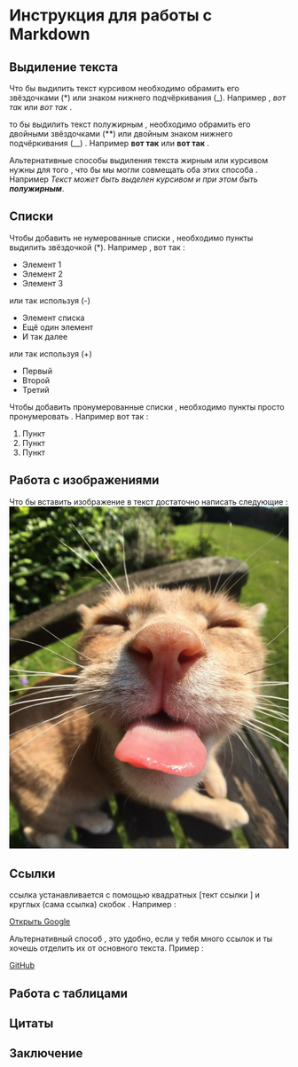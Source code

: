 # Инструкция для работы с Markdown

## Выдиление текста

Что бы выдилить текст курсивом необходимо обрамить его звёздочками (*) или знаком нижнего подчёркивания (_). Например , *вот так* или _вот так_ .

то бы выдилить текст полужирным , необходимо обрамить его двойными звёздочками (**) или двойным знаком нижнего подчёркивания (__) . Например **вот так** или __вот так__ .

Альтернативные способы выдиления текста жирным или курсивом нужны для того , что бы мы могли совмещать оба этих способа . Например _Текст может быть выделен курсивом и при этом быть **полужирным**_.

## Списки

Чтобы добавить не нумерованные списки , необходимо пункты выдилить звёздочкой (*). Например , вот так :
* Элемент 1
* Элемент 2
* Элемент 3

или так используя (-)

- Элемент списка
- Ещё один элемент
- И так далее

или так используя (+)

+ Первый
+ Второй
+ Третий

Чтобы добавить пронумерованные списки , необходимо пункты просто пронумеровать . Например вот так :

1. Пункт
2. Пункт
3. Пункт

## Работа с изображениями

Что бы вставить изображение в текст достаточно написать следующие : ![Смешной кот!]( funny_cat.png.png)

## Ссылки

ссылка устанавливается с помощью квадратных [тект ссылки ] и круглых (сама ссылка) скобок . Например : 

[Открыть Google](https://www.google.com)

Альтернативный способ , это удобно, если у тебя много ссылок и ты хочешь отделить их от основного текста. Пример :

[GitHub][1]

[1]: https://github.com/SergejBorzow/HOOMWORCK-1

## Работа с таблицами

## Цитаты

## Заключение
